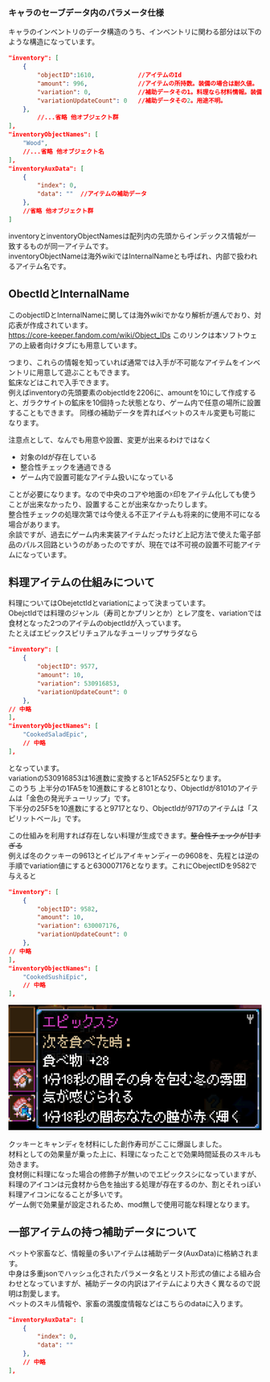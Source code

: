 ### キャラのセーブデータ内のパラメータ仕様

キャラのインベントリのデータ構造のうち、インベントリに関わる部分は以下のような構造になっています。
```json
"inventory": [
    {
        "objectID":1610,            //アイテムのId
        "amount": 996,              //アイテムの所持数。装備の場合は耐久値。
        "variation": 0,             //補助データその1。料理なら材料情報。装備ならアイテムLv、一部アイテムでは色とか向きとかサイズ変更。
        "variationUpdateCount": 0   //補助データその2。用途不明。
    },
        //...省略 他オブジェクト群
],
"inventoryObjectNames": [
    "Wood",
    //...省略 他オブジェクト名
],
"inventoryAuxData": [
    {
        "index": 0,
        "data": ""  //アイテムの補助データ
    },
    //省略 他オブジェクト群
]
```
inventoryとinventoryObjectNamesは配列内の先頭からインデックス情報が一致するものが同一アイテムです。  
inventoryObjectNameは海外wikiではInternalNameとも呼ばれ、内部で扱われるアイテム名です。  

## ObectIdとInternalName

このobjectIDとInternalNameに関しては海外wikiでかなり解析が進んでおり、対応表が作成されています。  
https://core-keeper.fandom.com/wiki/Object_IDs
このリンクは本ソフトウェアの上級者向けタブにも用意しています。

つまり、これらの情報を知っていれば通常では入手が不可能なアイテムをインベントリに用意して遊ぶこともできます。  
鉱床などはこれで入手できます。  
例えばinventoryの先頭要素のobjectIdを2206に、amountを10にして作成すると、ガラクサイトの鉱床を10個持った状態となり、ゲーム内で任意の場所に設置することもできます。
同様の補助データを弄ればペットのスキル変更も可能になります。

注意点として、なんでも用意や設置、変更が出来るわけではなく
- 対象のIdが存在している
- 整合性チェックを通過できる
- ゲーム内で設置可能なアイテム扱いになっている

ことが必要になります。なので中央のコアや地面の☓印をアイテム化しても使うことが出来なかったり、設置することが出来なかったりします。  
整合性チェックの処理次第では今使える不正アイテムも将来的に使用不可になる場合があります。  
余談ですが、過去にゲーム内未実装アイテムだったけど上記方法で使えた電子部品のパルス回路というのがあったのですが、現在では不可視の設置不可能アイテムになっています。  

## 料理アイテムの仕組みについて

料理についてはObejetctIdとvariationによって決まっています。  
ObejctIdでは料理のジャンル（寿司とかプリンとか）とレア度を、variationでは食材となった2つのアイテムのobjectIdが入っています。  
たとえばエピックスピリチュアルなチューリップサラダなら  
```json
"inventory": [
    {
        "objectID": 9577,
        "amount": 10,
        "variation": 530916853,
        "variationUpdateCount": 0
    },
// 中略
],
"inventoryObjectNames": [
    "CookedSaladEpic",
    // 中略
],
```
となっています。  
variationの530916853は16進数に変換すると1FA525F5となります。  
このうち
上半分の1FA5を10進数にすると8101となり、ObjectIdが8101のアイテムは「金色の発光チューリップ」です。  
下半分の25F5を10進数にすると9717となり、ObjectIdが9717のアイテムは「スピリットベール」です。  

この仕組みを利用すれば存在しない料理が生成できます。~~整合性チェックが甘すぎる~~  
例えば冬のクッキーの9613とイビルアイキャンディーの9608を、先程とは逆の手順でvariation値にすると630007176となります。これにObejectIDを9582で与えると
```json
"inventory": [
    {
        "objectID": 9582,
        "amount": 10,
        "variation": 630007176,
        "variationUpdateCount": 0
    },
// 中略
],
"inventoryObjectNames": [
    "CookedSushiEpic",
    // 中略
],
```
![VSCode](images/epicSushi.png)  

クッキーとキャンディを材料にした創作寿司がここに爆誕しました。  
材料としての効果量が乗った上に、料理になったことで効果時間延長のスキルも効きます。  
食材側に料理になった場合の修飾子が無いのでエピックスシになっていますが、料理のアイコンは元食材から色を抽出する処理が存在するのか、割とそれっぽい料理アイコンになることが多いです。  
ゲーム側で効果量が設定されるため、mod無しで使用可能な料理となります。  

## 一部アイテムの持つ補助データについて

ペットや家畜など、情報量の多いアイテムは補助データ(AuxData)に格納されます。  
中身は多重jsonでハッシュ化されたパラメータ名とリスト形式の値による組み合わせとなっていますが、補助データの内訳はアイテムにより大きく異なるので説明は割愛します。  
ペットのスキル情報や、家畜の満腹度情報などはこちらのdataに入ります。

```json
"inventoryAuxData": [
    {
        "index": 0,
        "data": ""
    },
    // 中略
],
```